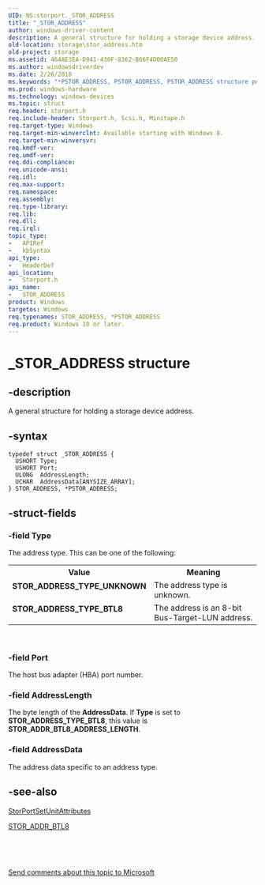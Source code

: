 ```yaml
---
UID: NS:storport._STOR_ADDRESS
title: "_STOR_ADDRESS"
author: windows-driver-content
description: A general structure for holding a storage device address.
old-location: storage\stor_address.htm
old-project: storage
ms.assetid: 464AE3EA-D941-430F-8362-B66F4D00AE50
ms.author: windowsdriverdev
ms.date: 2/26/2018
ms.keywords: "*PSTOR_ADDRESS, PSTOR_ADDRESS, PSTOR_ADDRESS structure pointer [Storage Devices], STOR_ADDRESS, STOR_ADDRESS structure [Storage Devices], STOR_ADDRESS_TYPE_BTL8, STOR_ADDRESS_TYPE_UNKNOWN, _STOR_ADDRESS, storage.stor_address, storport/PSTOR_ADDRESS, storport/STOR_ADDRESS"
ms.prod: windows-hardware
ms.technology: windows-devices
ms.topic: struct
req.header: storport.h
req.include-header: Storport.h, Scsi.h, Minitape.h
req.target-type: Windows
req.target-min-winverclnt: Available starting with Windows 8.
req.target-min-winversvr: 
req.kmdf-ver: 
req.umdf-ver: 
req.ddi-compliance: 
req.unicode-ansi: 
req.idl: 
req.max-support: 
req.namespace: 
req.assembly: 
req.type-library: 
req.lib: 
req.dll: 
req.irql: 
topic_type:
-	APIRef
-	kbSyntax
api_type:
-	HeaderDef
api_location:
-	Storport.h
api_name:
-	STOR_ADDRESS
product: Windows
targetos: Windows
req.typenames: STOR_ADDRESS, *PSTOR_ADDRESS
req.product: Windows 10 or later.
---
```


# _STOR_ADDRESS structure


## -description



   A general structure for holding a storage device address.


## -syntax


````
typedef struct _STOR_ADDRESS {
  USHORT Type;
  USHORT Port;
  ULONG  AddressLength;
  UCHAR  AddressData[ANYSIZE_ARRAY];
} STOR_ADDRESS, *PSTOR_ADDRESS;
````


## -struct-fields




### -field Type

The address type. This can be one of the following:

<table>
<tr>
<th>Value</th>
<th>Meaning</th>
</tr>
<tr>
<td width="40%"><a id="STOR_ADDRESS_TYPE_UNKNOWN"></a><a id="stor_address_type_unknown"></a><dl>
<dt><b>STOR_ADDRESS_TYPE_UNKNOWN</b></dt>
</dl>
</td>
<td width="60%">
The address type is unknown.

</td>
</tr>
<tr>
<td width="40%"><a id="STOR_ADDRESS_TYPE_BTL8"></a><a id="stor_address_type_btl8"></a><dl>
<dt><b>STOR_ADDRESS_TYPE_BTL8</b></dt>
</dl>
</td>
<td width="60%">
The address is an 8-bit Bus-Target-LUN address.

</td>
</tr>
</table>
 


### -field Port

The host bus adapter (HBA) port number.


### -field AddressLength

The byte length of the <b>AddressData</b>. If <b>Type</b> is set to <b>STOR_ADDRESS_TYPE_BTL8</b>, this value is <b>STOR_ADDR_BTL8_ADDRESS_LENGTH</b>.


### -field AddressData

The address data specific to an address type.


## -see-also

<a href="..\storport\nf-storport-storportsetunitattributes.md">StorPortSetUnitAttributes</a>



<a href="..\storport\ns-storport-_stor_addr_btl8.md">STOR_ADDR_BTL8</a>



 

 

<a href="mailto:wsddocfb@microsoft.com?subject=Documentation%20feedback [storage\storage]:%20STOR_ADDRESS structure%20 RELEASE:%20(2/26/2018)&amp;body=%0A%0APRIVACY STATEMENT%0A%0AWe use your feedback to improve the documentation. We don't use your email address for any other purpose, and we'll remove your email address from our system after the issue that you're reporting is fixed. While we're working to fix this issue, we might send you an email message to ask for more info. Later, we might also send you an email message to let you know that we've addressed your feedback.%0A%0AFor more info about Microsoft's privacy policy, see http://privacy.microsoft.com/en-us/default.aspx." title="Send comments about this topic to Microsoft">Send comments about this topic to Microsoft</a>


